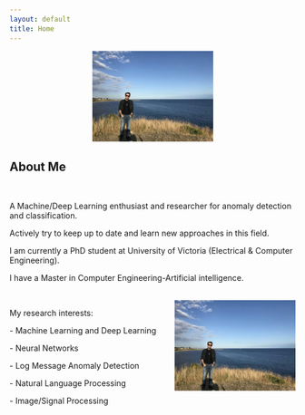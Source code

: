 ```yaml
---
layout: default
title: Home
---
```

<section>
  <nav>
  <center>
  <img src="center/images/amirfarzad.jpg"
     alt="centered image"
     width="213"
     height="160"
     title="Amir Farzad">
	</center>
  </nav>
</section>
 
## About Me

<br>

<p> A Machine/Deep Learning enthusiast and researcher for anomaly detection and classification. 

 Actively try to keep up to date and learn new approaches in this field.</p> 

<p> I am currently a PhD student at University of Victoria (Electrical & Computer Engineering).

I have a Master in Computer Engineering-Artificial intelligence.</p> 

<br>


<img src="center/images/amirfarzad.jpg" width="213" height="160" title="Amir Farzad" align="right" />
<p>My research interests:</p> 
<p> - Machine Learning and Deep Learning</p> 
<p> - Neural Networks</p> 
<p> - Log Message Anomaly Detection</p> 
<p> - Natural Language Processing</p> 
<p> - Image/Signal Processing</p> 
